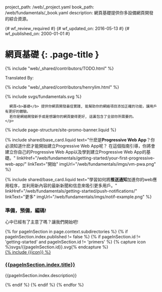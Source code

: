 project_path: /web/_project.yaml
book_path: /web/fundamentals/_book.yaml
description: 網頁基礎提供你多設備網頁開發的綜合資源。

{# wf_review_required #}
{# wf_updated_on: 2016-05-13 #}
{# wf_published_on: 2000-01-01 #}

# 網頁基礎 {: .page-title }

{% include "web/_shared/contributors/TODO.html" %}


Translated By: 

{% include "web/_shared/contributors/henrylim.html" %}



<div class="wf-subheading wf-fundamentals-landing">
  <div class="page-content">
    {% include svgs/fundamentals.svg %}
    <p class="mdl-typography--font-thin">

      網頁<b>基礎</b> 提供你網頁開發最佳實踐, 能幫助你的網絡項目添加正確的功能，讓用戶有更好的體驗。
      若你是網絡開發新手或是想讓你的網頁變得更好, 這裏包含了全部你所需要的。
    </p>
  </div>
</div>

{% include page-structure/site-promo-banner.liquid %}

<div class="page-content mdl-grid wf-fundamentals-cta">

  {% include shared/base_card.liquid text="什麽是<b>Progressive Web App</b>？你必須知道什麽才能開始建立Progressive Web App呢？ 在這個指南引導，你將會建立你自己的Progressive Web App以及學到建立Progressive Web App的基礎。" linkHref="/web/fundamentals/getting-started/your-first-progressive-web-app/" linkText="開始" imgUrl="/web/fundamentals/imgs/vm-pwa.png" %}

  {% include shared/base_card.liquid text="學習如何將<b>推送通知</b>加進你的web應用程序，並利用新內容的最新新聞和信息來吸引更多用戶。" linkHref="/web/fundamentals/getting-started/push-notifications/" linkText="更多" imgUrl="/web/fundamentals/imgs/notif-example.png" %}

</div>

<div class="wf-secondaryheading">
  <div class="page-content">
    <h3>準備，預備，編碼!</h3>
    <p>
      心中已經有了主意了嗎？讓我們開始吧!
    </p>
    <div class="mdl-grid mdl-typography--text-center wf-fundamentals-areas">
      {% for pageInSection in page.context.subdirectories %}
      {% if pageInSection.index.published != false %}
      {% if pageInSection.id != 'getting-started' and pageInSection.id != 'primers' %}
      {% capture icon %}svgs/{{pageInSection.id}}.svg{% endcapture %}
        <div class="mdl-cell mdl-cell--4-col">
          <div class="icon">
            <a href="{{pageInSection.index.canonical_url }}">
              {% include {{icon}} %}
            </a>
          </div>
          <h3>
            <a href="{{pageInSection.index.canonical_url }}">
            {{pageInSection.index.title}}
            </a>
          </h3>
          <p>{{pageInSection.index.description}}</p>
        </div>
      {% endif %}
      {% endif %}
      {% endfor %}
    </div>
  </div>
</div>
